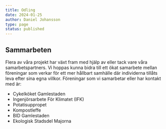 ```yaml
---
title: Odling
date: 2024-01-25
author: Daniel Johansson
type: page
status: published
---
```


## Sammarbeten

 Flera av våra projekt har växt fram med hjälp av eller tack vare våra samarbetspartners. Vi hoppas kunna bidra till ett ökat samarbete mellan föreningar som verkar för ett mer hållbart samhälle där individerna tillåts leva efter sina egna villkor. Föreningar som vi samarbetar eller har kontakt med är:

* Cykelköket Gamlestaden
* Ingenjörsarbete För Klimatet (IFK)
* Potatisuppropet
* Kompostleffe
* BID Gamlestaden
* Ekologisk Stadsdel Majorna
